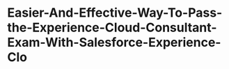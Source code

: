 # Easier-And-Effective-Way-To-Pass-the-Experience-Cloud-Consultant-Exam-With-Salesforce-Experience-Clo